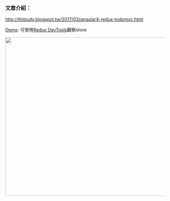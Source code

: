 ### 文章介紹：  
http://jhlstudy.blogspot.tw/2017/03/angular4-redux-todomvc.html  

<a href="https://jiahongl.github.io/study-ngrx/dist/">Demo</a>: 可使用<a href="https://chrome.google.com/webstore/detail/redux-devtools/lmhkpmbekcpmknklioeibfkpmmfibljd">Redux DevTools</a>觀察store


<img src="https://4.bp.blogspot.com/-0-zJFXqb2xg/WNk3kkJT-pI/AAAAAAAAAsA/4mM8AtVkRRAbV_CN0Mk0MrjYlI46ihefACLcB/s1600/HelpfulBigEagle.gif" width="800" height="500">

